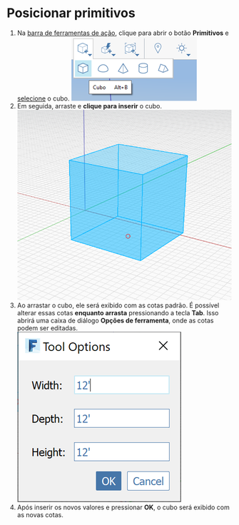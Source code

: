 # Posicionar primitivos

1. Na [barra de ferramentas de ação](https://github.com/FormIt3D/autodesk-formit-360-windows-help/tree/c377e7b8a3b8e43e684321d0b7de867608d317a3/tool-library/tool-bars-extended.md), clique para abrir o botão **Primitivos** e [selecione](select-edge-face-or-object.md) o cubo. ![](<../.gitbook/assets/primitive-cube (1).png>)
2. Em seguida, arraste e **clique para inserir** o cubo. ![](<../.gitbook/assets/image-2- (1).png>)
3. Ao arrastar o cubo, ele será exibido com as cotas padrão. É possível alterar essas cotas **enquanto arrasta** pressionando a tecla **Tab**. Isso abrirá uma caixa de diálogo **Opções de ferramenta**, onde as cotas podem ser editadas. ![](<../.gitbook/assets/image (1).png>)
4. Após inserir os novos valores e pressionar **OK**, o cubo será exibido com as novas cotas.
